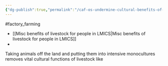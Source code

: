 ```yaml
---
{"dg-publish":true,"permalink":"/caf-os-undermine-cultural-benefits-of-livestock/","tags":["factory_farming"],"created":"2024-03-10T16:30:53.000+00:00","updated":"2025-10-10T23:52:59.407+01:00"}
---
```


#factory_farming 

- [[Misc benefits of livestock for people in LMICS\|Misc benefits of livestock for people in LMICS]]
- 

Taking animals off the land and putting them into intensive monocultures removes vital cultural functions of livestock like
